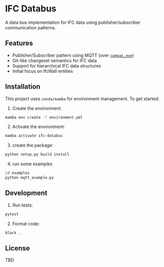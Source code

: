 # IFC Databus

A data bus implementation for IFC data using publisher/subscriber communication patterns.



## Features

- Publisher/Subscriber pattern using MQTT (over [`compas_eve`](https://github.com/compas-dev/compas_eve))
- Git-like changeset semantics for IFC data
- Support for hierarchical IFC data structures
- Initial focus on IfcWall entities

## Installation

This project uses `conda/mamba` for environment management. To get started:

1. Create the environment:
```bash
mamba env create -f environment.yml
```

2. Activate the environment:
```bash
mamba activate ifc-databus
```

3. create the package:
```bash
python setup.py build install
```

4. run some examples
```bash
cd examples
python mqtt_example.py 
```

## Development

1. Run tests:
```bash
pytest
```

2. Format code:
```bash
black .
```

## License

TBD
